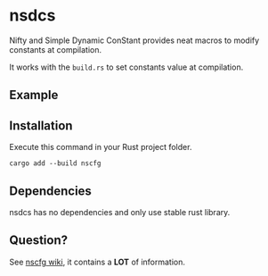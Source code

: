 # nsdcs

Nifty and Simple Dynamic ConStant provides neat macros to modify constants at compilation. 

It works with the `build.rs` to set constants value at compilation.

## Example



## Installation
Execute this command in your Rust project folder.
```
cargo add --build nscfg
```

## Dependencies
nsdcs has no dependencies and only use stable rust library.

## Question?
See [nscfg wiki](https://github.com/NickelAngeStudio/nscfg/wiki), it contains a **LOT** of information.

